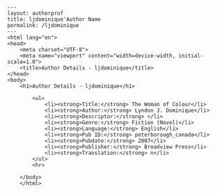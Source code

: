 
    ---
    layout: authorprof
    title: ljdominique'Author Name 
    permalink: /ljdominique
    ---
    <html lang="en">
    <head>
        <meta charset="UTF-8">
        <meta name="viewport" content="width=device-width, initial-scale=1.0">
        <title>Author Details - ljdominique</title>
    </head>
    <body>
        <h1>Author Details - ljdominique</h1>
        
            <ul>
                <li><strong>Title:</strong> The Woman of Colour</li>
                <li><strong>Author:</strong> Lyndon J. Dominique</li>
                <li><strong>Descriptor:</strong> </li>
                <li><strong>Genre:</strong> Fiction (Novel)</li>
                <li><strong>Language:</strong> English</li>
                <li><strong>Pub ID:</strong> peterborough_canada</li>
                <li><strong>Pubdate:</strong> 2007</li>
                <li><strong>Publisher:</strong> Broadview Press</li>
                <li><strong>Translation:</strong> n</li>
            </ul>
            <hr>
            
        </body>
        </html>
        
